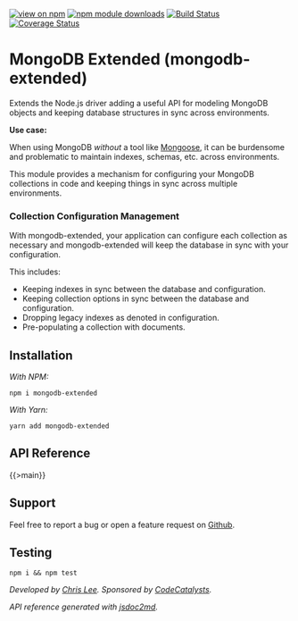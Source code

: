 <!--
DO NOT EDIT README.md DIRECTLY!

README.md is generated using the handlebars template at .readme.hbs.md (perhaps
this file).
-->
[![view on npm](http://img.shields.io/npm/v/mongodb-extended.svg)](https://www.npmjs.org/package/mongodb-extended)
[![npm module downloads](http://img.shields.io/npm/dt/mongodb-extended.svg)](https://www.npmjs.org/package/mongodb-extended)
[![Build Status](https://travis-ci.com/speedytwenty/mongodb-extended.svg?branch=master)](https://travis-ci.com/speedytwenty/mongodb-extended)
[![Coverage Status](https://coveralls.io/repos/github/speedytwenty/mongodb-extended/badge.svg?branch=master)](https://coveralls.io/github/speedytwenty/mongodb-extended?branch=master)

# MongoDB Extended (mongodb-extended)

Extends the Node.js driver adding a useful API for modeling MongoDB objects and
keeping database structures in sync across environments.

**Use case:**

When using MongoDB _without_ a tool like [Mongoose](https://mongoosejs.com/), it
can be burdensome and problematic to maintain indexes, schemas, etc. across
environments.

This module provides a mechanism for configuring your MongoDB collections in
code and keeping things in sync across multiple environments.

### Collection Configuration Management

With mongodb-extended, your application can configure each collection as necessary
and mongodb-extended will keep the database in sync with your configuration.

This includes:

* Keeping indexes in sync between the database and configuration.
* Keeping collection options in sync between the database and configuration.
* Dropping legacy indexes as denoted in configuration.
* Pre-populating a collection with documents.

## Installation

*With NPM:*

`npm i mongodb-extended`

*With Yarn:*

`yarn add mongodb-extended`

## API Reference 

{{>main}}

## Support

Feel free to report a bug or open a feature request on [Github](https://github.com/speedytwenty/mongodb-extended).

## Testing

`npm i && npm test`

_Developed by [Chris Lee](https://github.com/speedytwenty). Sponsored by [CodeCatalysts](https://github.com/codecatalysts)._

_API reference generated with [jsdoc2md](https://github.com/jsdoc2md/jsdoc-to-markdown)._
